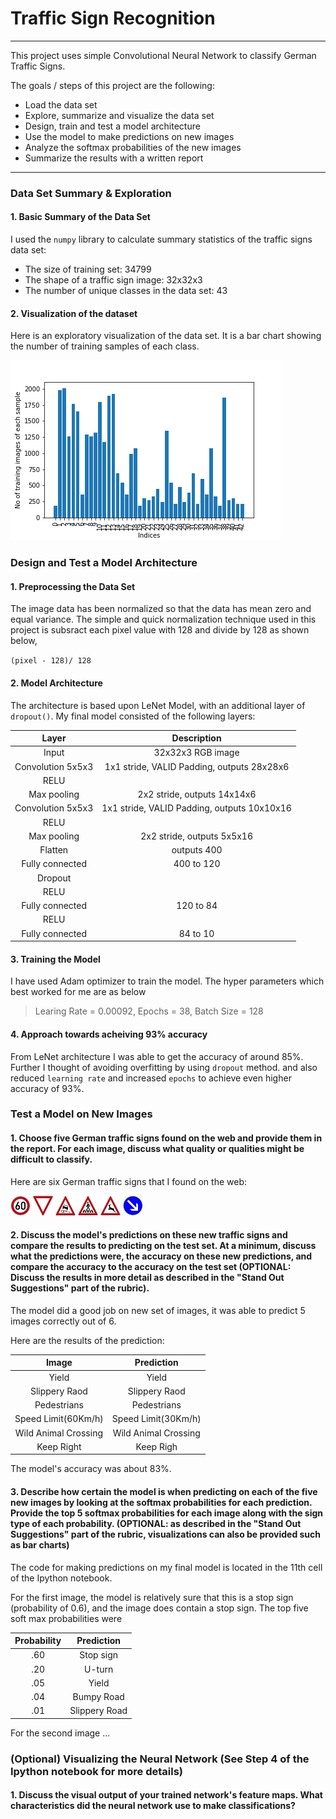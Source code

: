 # **Traffic Sign Recognition** 
---

This project uses simple Convolutional Neural Network to classify German Traffic Signs.

The goals / steps of this project are the following:
* Load the data set 
* Explore, summarize and visualize the data set
* Design, train and test a model architecture
* Use the model to make predictions on new images
* Analyze the softmax probabilities of the new images
* Summarize the results with a written report

[//]: # (Image References)

[image1]: ./DataSummary.png "Visualization"
[image2]: ./New_Images/3.jpg "Traffic Sign 1"
[image3]: ./New_Images/13.jpg "Traffic Sign 2"
[image4]: ./New_Images/23.jpg "Traffic Sign 3"
[image5]: ./New_Images/27.jpg "Traffic Sign 4"
[image6]: ./New_Images/31.jpg "Traffic Sign 5"

---
### Data Set Summary & Exploration

#### 1. Basic Summary of the Data Set

I used the `numpy` library to calculate summary statistics of the traffic signs data set:

* The size of training set: 34799
* The shape of a traffic sign image: 32x32x3
* The number of unique classes in the data set: 43

#### 2. Visualization of the dataset

Here is an exploratory visualization of the data set. It is a bar chart showing the number of training samples of each class.

![alt text][image1]

### Design and Test a Model Architecture

#### 1. Preprocessing the Data Set

The image data has been normalized so that the data has mean zero and equal variance. The simple and quick normalization technique used in this project is subsract each pixel value with 128 and divide by 128 as shown below,

`(pixel - 128)/ 128`


#### 2. Model Architecture
The architecture is based upon LeNet Model, with an additional layer of `dropout()`. My final model consisted of the following layers:

| Layer         		|     Description	        					| 
|:---------------------:|:---------------------------------------------:| 
| Input         		| 32x32x3 RGB image   							| 
| Convolution 5x5x3     	| 1x1 stride, VALID Padding, outputs 28x28x6 	|
| RELU					|												|
| Max pooling	      	| 2x2 stride,  outputs 14x14x6 				|
| Convolution 5x5x3	    | 1x1 stride, VALID Padding, outputs 10x10x16      									|
| RELU					|												|
| Max pooling	      	| 2x2 stride,  outputs 5x5x16 				|
| Flatten	      	| outputs 400 				|
| Fully connected		| 400 to 120        									|
| Dropout		|         									|
| RELU					|												|
| Fully connected		| 120 to 84        									|
| RELU					|												|
| Fully connected		| 84 to 10        									|
 


#### 3. Training the Model

I have used Adam optimizer to train the model. The hyper parameters which best worked for me are as below
>Learing Rate = 0.00092,
>Epochs = 38,
>Batch Size = 128

#### 4. Approach towards acheiving 93% accuracy

From LeNet architecture I was able to get the accuracy of around 85%. Further I thought of avoiding overfitting by using `dropout` method. and also reduced `learning rate` and increased `epochs` to achieve even higher accuracy of 93%.
 

### Test a Model on New Images

#### 1. Choose five German traffic signs found on the web and provide them in the report. For each image, discuss what quality or qualities might be difficult to classify.

Here are six German traffic signs that I found on the web:

![alt text][image2] ![alt text][image3] ![alt text][image4] 
![alt text][image5] ![alt text][image6] ![Lanes Image](./New_Images/38.jpg) 


#### 2. Discuss the model's predictions on these new traffic signs and compare the results to predicting on the test set. At a minimum, discuss what the predictions were, the accuracy on these new predictions, and compare the accuracy to the accuracy on the test set (OPTIONAL: Discuss the results in more detail as described in the "Stand Out Suggestions" part of the rubric).

The model did a good job on new set of images, it was able to predict 5 images correctly out of 6.

Here are the results of the prediction:

| Image			        |     Prediction	        					| 
|:---------------------:|:---------------------------------------------:| 
| Yield      		| Yield   									| 
| Slippery Raod     			| Slippery Raod 										|
| Pedestrians					| Pedestrians											|
| Speed Limit(60Km/h)	      		| Speed Limit(30Km/h)					 				|
| Wild Animal Crossing			| Wild Animal Crossing      							|
| Keep Right			| Keep Righ      							|

The model's accuracy was about 83%.

#### 3. Describe how certain the model is when predicting on each of the five new images by looking at the softmax probabilities for each prediction. Provide the top 5 softmax probabilities for each image along with the sign type of each probability. (OPTIONAL: as described in the "Stand Out Suggestions" part of the rubric, visualizations can also be provided such as bar charts)

The code for making predictions on my final model is located in the 11th cell of the Ipython notebook.

For the first image, the model is relatively sure that this is a stop sign (probability of 0.6), and the image does contain a stop sign. The top five soft max probabilities were

| Probability         	|     Prediction	        					| 
|:---------------------:|:---------------------------------------------:| 
| .60         			| Stop sign   									| 
| .20     				| U-turn 										|
| .05					| Yield											|
| .04	      			| Bumpy Road					 				|
| .01				    | Slippery Road      							|


For the second image ... 

### (Optional) Visualizing the Neural Network (See Step 4 of the Ipython notebook for more details)
#### 1. Discuss the visual output of your trained network's feature maps. What characteristics did the neural network use to make classifications?


